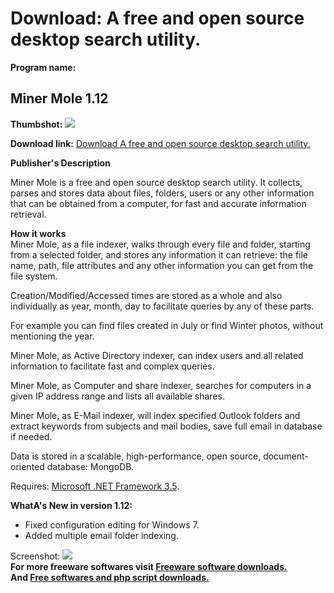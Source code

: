 # Download: A free and open source desktop search utility.

**Program name:**

## Miner Mole 1.12

  
**Thumbshot:** ![](http://www.freewarefiles.com/screenshot/minermole_md.jpg)   
  
**Download link:** [Download A free and open source desktop search utility.](http://freesoftwares.boysofts.com/Miner-Mole_program_69290.html)  
  


**Publisher's Description**  
  


Miner Mole is a free and open source desktop search utility. It collects, parses and stores data about files, folders, users or any other information that can be obtained from a computer, for fast and accurate information retrieval. 

**How it works**  
Miner Mole, as a file indexer, walks through every file and folder, starting from a selected folder, and stores any information it can retrieve: the file name, path, file attributes and any other information you can get from the file system.

Creation/Modified/Accessed times are stored as a whole and also individually as year, month, day to facilitate queries by any of these parts.

For example you can find files created in July or find Winter photos, without mentioning the year. 

Miner Mole, as Active Directory indexer, can index users and all related information to facilitate fast and complex queries.

Miner Mole, as Computer and share indexer, searches for computers in a given IP address range and lists all available shares.

Miner Mole, as E-Mail indexer, will index specified Outlook folders and extract keywords from subjects and mail bodies, save full email in database if needed.

Data is stored in a scalable, high-performance, open source, document-oriented database: MongoDB.

Requires: [Microsoft .NET Framework 3.5](http://www.freewarefiles.com/Microsoft-NET-Framework-3_program_31320.html).

**WhatA's New in version 1.12:**

  * Fixed configuration editing for Windows 7. 
  * Added multiple email folder indexing. 

  
  
Screenshot: ![](http://www.freewarefiles.com/screenshot/minermole.jpg)   
**For more freeware softwares visit [Freeware software downloads.](http://freesoftwares.boysofts.com/)**   
**And [Free softwares and php script downloads.](http://www.boysofts.com/)**

